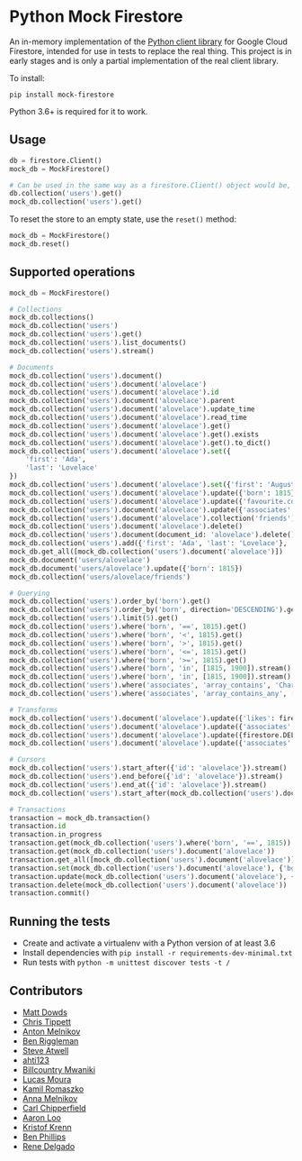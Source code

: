 # Python Mock Firestore

An in-memory implementation of the [Python client library](https://github.com/googleapis/google-cloud-python/tree/master/firestore) for Google Cloud Firestore, intended for use in tests to replace the real thing. This project is in early stages and is only a partial implementation of the real  client library.

To install:

`pip install mock-firestore`

Python 3.6+ is required for it to work.

## Usage

```python
db = firestore.Client()
mock_db = MockFirestore()

# Can be used in the same way as a firestore.Client() object would be, e.g.:
db.collection('users').get()
mock_db.collection('users').get()
```

To reset the store to an empty state, use the `reset()` method:
```python
mock_db = MockFirestore()
mock_db.reset()
```

## Supported operations

```python
mock_db = MockFirestore()

# Collections
mock_db.collections()
mock_db.collection('users')
mock_db.collection('users').get()
mock_db.collection('users').list_documents()
mock_db.collection('users').stream()

# Documents
mock_db.collection('users').document()
mock_db.collection('users').document('alovelace')
mock_db.collection('users').document('alovelace').id
mock_db.collection('users').document('alovelace').parent
mock_db.collection('users').document('alovelace').update_time
mock_db.collection('users').document('alovelace').read_time
mock_db.collection('users').document('alovelace').get()
mock_db.collection('users').document('alovelace').get().exists
mock_db.collection('users').document('alovelace').get().to_dict()
mock_db.collection('users').document('alovelace').set({
    'first': 'Ada',
    'last': 'Lovelace'
})
mock_db.collection('users').document('alovelace').set({'first': 'Augusta Ada'}, merge=True)
mock_db.collection('users').document('alovelace').update({'born': 1815})
mock_db.collection('users').document('alovelace').update({'favourite.color': 'red'})
mock_db.collection('users').document('alovelace').update({'associates': ['Charles Babbage', 'Michael Faraday']})
mock_db.collection('users').document('alovelace').collection('friends')
mock_db.collection('users').document('alovelace').delete()
mock_db.collection('users').document(document_id: 'alovelace').delete()
mock_db.collection('users').add({'first': 'Ada', 'last': 'Lovelace'}, 'alovelace')
mock_db.get_all([mock_db.collection('users').document('alovelace')])
mock_db.document('users/alovelace')
mock_db.document('users/alovelace').update({'born': 1815})
mock_db.collection('users/alovelace/friends')

# Querying
mock_db.collection('users').order_by('born').get()
mock_db.collection('users').order_by('born', direction='DESCENDING').get()
mock_db.collection('users').limit(5).get()
mock_db.collection('users').where('born', '==', 1815).get()
mock_db.collection('users').where('born', '<', 1815).get()
mock_db.collection('users').where('born', '>', 1815).get()
mock_db.collection('users').where('born', '<=', 1815).get()
mock_db.collection('users').where('born', '>=', 1815).get()
mock_db.collection('users').where('born', 'in', [1815, 1900]).stream()
mock_db.collection('users').where('born', 'in', [1815, 1900]).stream()
mock_db.collection('users').where('associates', 'array_contains', 'Charles Babbage').stream()
mock_db.collection('users').where('associates', 'array_contains_any', ['Charles Babbage', 'Michael Faraday']).stream()

# Transforms
mock_db.collection('users').document('alovelace').update({'likes': firestore.Increment(1)})
mock_db.collection('users').document('alovelace').update({'associates': firestore.ArrayUnion(['Andrew Cross', 'Charles Wheatstone'])})
mock_db.collection('users').document('alovelace').update({firestore.DELETE_FIELD: "born"})
mock_db.collection('users').document('alovelace').update({'associates': firestore.ArrayRemove(['Andrew Cross'])})

# Cursors
mock_db.collection('users').start_after({'id': 'alovelace'}).stream()
mock_db.collection('users').end_before({'id': 'alovelace'}).stream()
mock_db.collection('users').end_at({'id': 'alovelace'}).stream()
mock_db.collection('users').start_after(mock_db.collection('users').document('alovelace')).stream()

# Transactions
transaction = mock_db.transaction()
transaction.id
transaction.in_progress
transaction.get(mock_db.collection('users').where('born', '==', 1815))
transaction.get(mock_db.collection('users').document('alovelace'))
transaction.get_all([mock_db.collection('users').document('alovelace')])
transaction.set(mock_db.collection('users').document('alovelace'), {'born': 1815})
transaction.update(mock_db.collection('users').document('alovelace'), {'born': 1815})
transaction.delete(mock_db.collection('users').document('alovelace'))
transaction.commit()
```

## Running the tests
* Create and activate a virtualenv with a Python version of at least 3.6
* Install dependencies with `pip install -r requirements-dev-minimal.txt`
* Run tests with `python -m unittest discover tests -t /`

## Contributors

* [Matt Dowds](https://github.com/mdowds)
* [Chris Tippett](https://github.com/christippett)
* [Anton Melnikov](https://github.com/notnami)
* [Ben Riggleman](https://github.com/briggleman)
* [Steve Atwell](https://github.com/satwell)
* [ahti123](https://github.com/ahti123)
* [Billcountry Mwaniki](https://github.com/Billcountry)
* [Lucas Moura](https://github.com/lsantosdemoura)
* [Kamil Romaszko](https://github.com/kromash)
* [Anna Melnikov](https://github.com/notnami)
* [Carl Chipperfield](https://github.com/carl-chipperfield)
* [Aaron Loo](https://github.com/domanchi)
* [Kristof Krenn](https://github.com/KrennKristof)
* [Ben Phillips](https://github.com/tavva)
* [Rene Delgado](https://github.com/RDelg)
